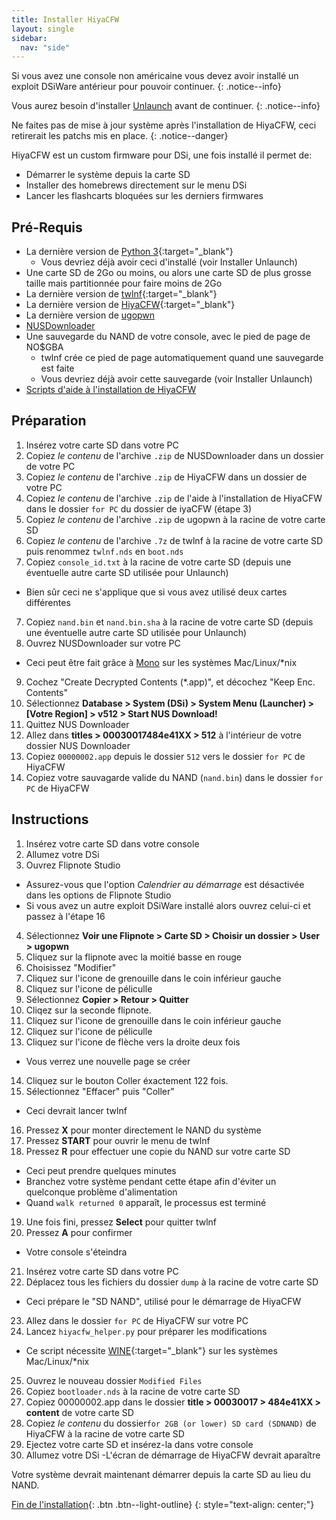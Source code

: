 ```yaml
---
title: Installer HiyaCFW
layout: single
sidebar:
  nav: "side"
---
```


Si vous avez une console non américaine vous devez avoir installé un exploit DSiWare antérieur pour pouvoir continuer.
{: .notice--info}

Vous aurez besoin d'installer [Unlaunch](/guide/installing-unlaunch/) avant de continuer.
{: .notice--info}

Ne faites pas de mise à jour système après l'installation de HiyaCFW, ceci retirerait les patchs mis en place.
{: .notice--danger}

HiyaCFW est un custom firmware pour DSi, une fois installé il permet de:
- Démarrer le système depuis la carte SD
- Installer des homebrews directement sur le menu DSi
- Lancer les flashcarts bloquées sur les derniers firmwares

## Pré-Requis
- La dernière version de [Python 3](https://www.python.org/downloads/){:target="_blank"}
  - Vous devriez déjà avoir ceci d'installé (voir Installer Unlaunch)
- Une carte SD de 2Go ou moins, ou alors une carte SD de plus grosse taille mais partitionnée pour faire moins de 2Go
- La dernière version de [twlnf](https://github.com/Jimmy-Z/twlnf/releases){:target="_blank"}
- La dernière version de [HiyaCFW](https://github.com/Robz8/hiyaCFW/releases){:target="_blank"}
- La dernière version de [ugopwn](/assets/files/ugopwn.zip)
- [NUSDownloader](/assets/files/NUSDownloader.zip)
- Une sauvegarde du NAND de votre console, avec le pied de page de NO$GBA
  - twlnf crée ce pied de page automatiquement quand une sauvegarde est faite
  - Vous devriez déjà avoir cette sauvegarde (voir Installer Unlaunch)
- [Scripts d'aide à l'installation de HiyaCFW](/assets/files/hiyacfw_helper.zip)

## Préparation
1. Insérez votre carte SD dans votre PC
2. Copiez  *le contenu* de l'archive `.zip` de NUSDownloader dans un dossier de votre PC
3. Copiez  *le contenu* de l'archive `.zip` de HiyaCFW dans un dossier de votre PC
4. Copiez  *le contenu* de l'archive `.zip` de l'aide à l'installation de HiyaCFW dans le dossier `for PC` du dossier de iyaCFW (étape 3)
5. Copiez  *le contenu* de l'archive `.zip` de ugopwn à la racine de votre carte SD
5. Copiez  *le contenu* de l'archive `.7z` de twlnf à la racine de votre carte SD puis renommez `twlnf.nds` en `boot.nds`
6. Copiez `console_id.txt` à la racine de votre carte SD (depuis une éventuelle autre carte SD utilisée pour Unlaunch)
  - Bien sûr ceci ne s'applique que si vous avez utilisé deux cartes différentes
7. Copiez `nand.bin` et `nand.bin.sha` à la racine de votre carte SD (depuis une éventuelle autre carte SD utilisée pour Unlaunch)
8. Ouvrez NUSDownloader sur votre PC
  - Ceci peut être fait grâce à [Mono](http://www.mono-project.com/) sur les systèmes Mac/Linux/*nix
9. Cochez "Create Decrypted Contents (*.app)", et décochez "Keep Enc. Contents"
10. Sélectionnez **Database > System (DSi) > System Menu (Launcher) > [Votre Region] > v512 > Start NUS Download!**
11. Quittez NUS Downloader
12. Allez dans **titles > 00030017484e41XX > 512** à l'intérieur de votre dossier NUS Downloader
13. Copiez `00000002.app` depuis le dossier `512` vers le dossier `for PC` de HiyaCFW
14. Copiez votre sauvagarde valide du NAND (`nand.bin`) dans le dossier `for PC` de HiyaCFW

## Instructions
1. Insérez votre carte SD dans votre console
2. Allumez votre DSi
3. Ouvrez Flipnote Studio
  - Assurez-vous que l'option *Calendrier au démarrage* est désactivée dans les options de Flipnote Studio
  - Si vous avez un autre exploit DSiWare installé alors ouvrez celui-ci et passez à l'étape 16
4. Sélectionnez **Voir une Flipnote > Carte SD > Choisir un dossier > User > ugopwn**
5. Cliquez sur la flipnote avec la moitié basse en rouge
6. Choisissez "Modifier"
7. Cliquez sur l'icone de grenouille dans le coin inférieur gauche
8. Cliquez sur l'icone de péliculle
9. Sélectionnez **Copier > Retour > Quitter**
10. Cliqez sur la seconde flipnote.
11. Cliquez sur l'icone de grenouille dans le coin inférieur gauche
12. Cliquez sur l'icone de péliculle
13. Cliquez sur l'icone de flèche vers la droite deux fois
  - Vous verrez une nouvelle page se créer
14. Cliquez sur le bouton Coller éxactement 122 fois.
15. Sélectionnez "Effacer" puis "Coller"
  - Ceci devrait lancer twlnf
16. Pressez **X** pour monter directement le NAND du système
17. Pressez **START** pour ouvrir le menu de twlnf
18. Pressez **R** pour effectuer une copie du NAND sur votre carte SD
  - Ceci peut prendre quelques minutes
  - Branchez votre système pendant cette étape afin d'éviter un quelconque problème d'alimentation
  - Quand `walk returned 0` apparaît, le processus est terminé
19. Une fois fini, pressez **Select** pour quitter twlnf
20. Pressez **A** pour confirmer
  - Votre console s'éteindra
21. Insérez votre carte SD dans votre PC
22. Déplacez tous les fichiers du dossier `dump` à la racine de votre carte SD
  - Ceci prépare le "SD NAND",  utilisé pour le démarrage de HiyaCFW
23. Allez dans le dossier `for PC` de HiyaCFW sur votre PC
24. Lancez `hiyacfw_helper.py` pour préparer les modifications
  - Ce script nécessite [WINE](https://www.winehq.org/){:target="_blank"} sur les systèmes Mac/Linux/*nix
25. Ouvrez le nouveau dossier `Modified Files`
26. Copiez `bootloader.nds` à la racine de votre carte SD
27. Copiez 00000002.app dans le dossier **title > 00030017 > 484e41XX > content** de votre carte SD
28. Copiez *le contenu* du dossier`for 2GB (or lower) SD card (SDNAND)` de HiyaCFW à la racine de votre carte SD
29. Ejectez votre carte SD et insérez-la dans votre console
30. Allumez votre DSi
  -L'écran de démarrage de HiyaCFW devrait aparaître

Votre système devrait maintenant démarrer depuis la carte SD au lieu du NAND.

[Fin de l'installation](/guide/finalizing-setup){: .btn .btn--light-outline}
{: style="text-align: center;"}
